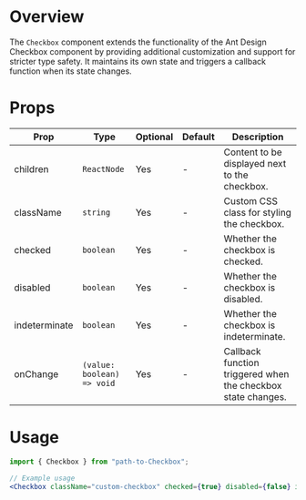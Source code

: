 # Overview

The `Checkbox` component extends the functionality of the Ant Design Checkbox component by providing additional customization and support for stricter type safety. It maintains its own state and triggers a callback function when its state changes.

# Props

| Prop          | Type                       | Optional | Default | Description                                                  |
| ------------- | -------------------------- | -------- | ------- | ------------------------------------------------------------ |
| children      | `ReactNode`                | Yes      | -       | Content to be displayed next to the checkbox.                |
| className     | `string`                   | Yes      | -       | Custom CSS class for styling the checkbox.                   |
| checked       | `boolean`                  | Yes      | -       | Whether the checkbox is checked.                             |
| disabled      | `boolean`                  | Yes      | -       | Whether the checkbox is disabled.                            |
| indeterminate | `boolean`                  | Yes      | -       | Whether the checkbox is indeterminate.                       |
| onChange      | `(value: boolean) => void` | Yes      | -       | Callback function triggered when the checkbox state changes. |

# Usage

```jsx
import { Checkbox } from "path-to-Checkbox";

// Example usage
<Checkbox className="custom-checkbox" checked={true} disabled={false} indeterminate={false} onChange={(value) => console.log(value)} />;
```
